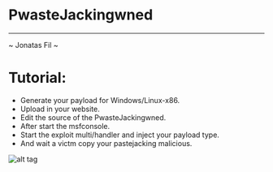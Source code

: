 # PwasteJackingwned
-------------------
~ Jonatas Fil ~

# Tutorial:

- Generate your payload for Windows/Linux-x86.
- Upload in your website.
- Edit the source of the PwasteJackingwned.
- After start the msfconsole.
- Start the exploit multi/handler and inject your payload type.
- And wait a victm copy your pastejacking malicious.

![alt tag](http://i.imgur.com/LSidnTA.png)
